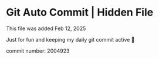 # Git Auto Commit | Hidden File

This file was added Feb 12, 2025

Just for fun and keeping my daily git commit active 🤪

commit number: 2004923
